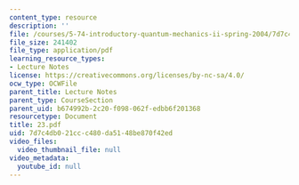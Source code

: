 ```yaml
---
content_type: resource
description: ''
file: /courses/5-74-introductory-quantum-mechanics-ii-spring-2004/7d7c4db021ccc480da5148be870f42ed_23.pdf
file_size: 241402
file_type: application/pdf
learning_resource_types:
- Lecture Notes
license: https://creativecommons.org/licenses/by-nc-sa/4.0/
ocw_type: OCWFile
parent_title: Lecture Notes
parent_type: CourseSection
parent_uid: b674992b-2c20-f098-062f-edbb6f201368
resourcetype: Document
title: 23.pdf
uid: 7d7c4db0-21cc-c480-da51-48be870f42ed
video_files:
  video_thumbnail_file: null
video_metadata:
  youtube_id: null
---
```

